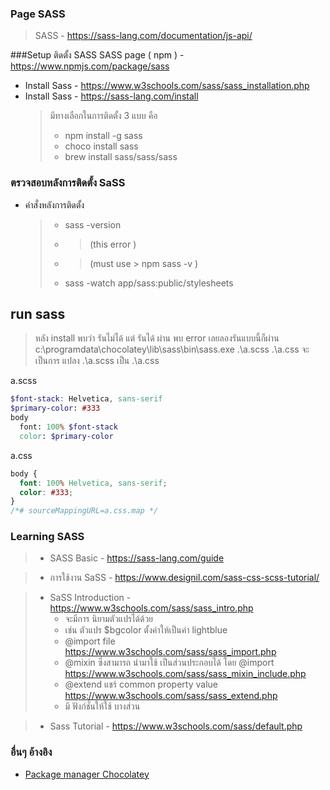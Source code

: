 ### Page SASS 
> SASS - https://sass-lang.com/documentation/js-api/

###Setup ติดตั้ง SASS 
SASS page ( npm ) - https://www.npmjs.com/package/sass
- Install Sass  - https://www.w3schools.com/sass/sass_installation.php 
- Install Sass - https://sass-lang.com/install
  > มีทางเลือกในการติดตั้ง 3 แบบ คือ 
  > - npm install -g sass
  > - choco install sass
  > - brew install sass/sass/sass
### ตรวจสอบหลังการติดตั้ง SaSS 
- คำสั่งหลังการติดตั้ง
  > - sass -version
    > - > (this error )
    > - > (must use > npm sass -v ) 
  > - sass -watch app/sass:public/stylesheets
  >

## run  sass
>  หลัง install พบว่า รันไม่ได้ แต่ รันได้ ผ่าน  พบ error เลยลองรันแบบนี้ก็ผ่าน
>  c:\programdata\chocolatey\lib\sass\bin\sass.exe  .\a.scss  .\a.css
> จะเป็นการ แปลง .\a.scss เป็น  .\a.css 

a.scss
```scss
$font-stack: Helvetica, sans-serif
$primary-color: #333
body
  font: 100% $font-stack
  color: $primary-color
```
a.css
```css
body {
  font: 100% Helvetica, sans-serif;
  color: #333;
}
/*# sourceMappingURL=a.css.map */
```

### Learning  SASS
> - SASS Basic - https://sass-lang.com/guide

> - การใช้งาน SaSS  - https://www.designil.com/sass-css-scss-tutorial/
 
> - SaSS Introduction - https://www.w3schools.com/sass/sass_intro.php
>   - จะมีการ นิยามตัวแปรได้ด้วย 
>   - เช่น ตัวแปร $bgcolor ตั้งค่าให้เป็นค่า lightblue
>   - @import file https://www.w3schools.com/sass/sass_import.php
>   - @mixin ซึ่งสามารถ นำมาใช้ เป็นส่วนประกอบได้ โดย @import  https://www.w3schools.com/sass/sass_mixin_include.php
>   - @extend แชร์ common property value  https://www.w3schools.com/sass/sass_extend.php
>   - มี ฟังก์ชั่นให้ใช้ บางส่วน
  
> - Sass Tutorial - https://www.w3schools.com/sass/default.php

### อื่นๆ อ้างอิง 
- [Package manager Chocolatey](../packagemanger/chocolatey_pm.md)
 
